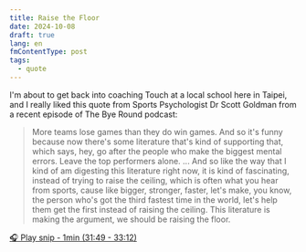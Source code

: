 ```yaml
---
title: Raise the Floor
date: 2024-10-08
draft: true
lang: en
fmContentType: post
tags:
  - quote
---
```


I'm about to get back into coaching Touch at a local school here in Taipei, and I really liked this quote from Sports Psychologist Dr Scott Goldman from a recent episode of The Bye Round podcast:

> More teams lose games than they do win games. And so it's funny because now there's some literature that's kind of supporting that, which says, hey, go after the people who make the biggest mental errors. Leave the top performers alone. ... And so like the way that I kind of am digesting this literature right now, it is kind of fascinating, instead of trying to raise the ceiling, which is often what you hear from sports, cause like bigger, stronger, faster, let's make, you know, the person who's got the third fastest time in the world, let's help them get the first instead of raising the ceiling. This literature is making the argument, we should be raising the floor.

[🎧 Play snip - 1min️ (31:49 - 33:12)](https://share.snipd.com/snip/a82a3d2f-3c02-4c92-97f7-ca55e0193dd1)
